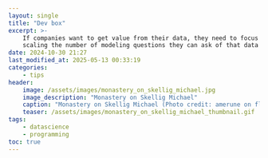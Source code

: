 ```yaml
---
layout: single
title: "Dev box"
excerpt: >-
    If companies want to get value from their data, they need to focus on accelerating human understanding of data,
    scaling the number of modeling questions they can ask of that data in a short amount of time, and assessing their implications.
date: 2024-10-30 21:27
last_modified_at: 2025-05-13 00:33:19
categories:
    - tips
header:
    image: /assets/images/monastery_on_skellig_michael.jpg
    image_description: "Monastery on Skellig Michael"
    caption: "Monastery on Skellig Michael (Photo credit: amerune on flickr)"
    teaser: /assets/images/monastery_on_skellig_michael_thumbnail.gif
tags:
    - datascience
    - programming
toc: true
---
```


<!-- TODO:

* Title: Get suggestions
* Excerpt: Summarize
* Tags: Get suggestions
* Header image: have it suggest real image, or prompt to use for midjourney

* Have it write outline of why people use dev boxes
* Have it write outline of why people use dev boxes for data science.
* outline, then have it organize and suggest
* save prompts in obsidian clippings
* link to disaster post.

Outline topics:

* Can have a regular dev box with standard power, and then spin up supersized machine as needed. Should have timeouts that shut down such machines when not in use for say an hour or more.
    * Can also spin up machines, one per project to parallelize the work.
* Sometimes the machine will restart and you will lose things outside of the /home/sagemaker directory.
  This forces me to practice having cattle not pets - I have a script to restore my environment.
  This could happen to your laptop. And how well could you recover?
    * How we could make this experience better - startup scripts, custom docker images
* Can leave my code running, sleep my laptop, and then wake up and check on progress.
* Heavy CPU usage does not limit my use of my laptop, as it's running on separate machine.
* You lose anything not stored in ~/SageMaker/. This includes dotfiles and ssh keys.
    * Keep a copy of the ssh keys (stored under ~/.ssh/) under ~/SageMaker/.ssh.
    * Keep a copy of your dotfiles in a branch in your git repo, and push to the remote server. More on this later.
* Use AWS S3 to store files you want to persist. The volume associated with ~/SageMaker/ has limited space. This will also improve the reproducibility of your notebooks, as otherwise team members won't be able to access files on your instance from theirs.
* Don't install new python packages except by updating a requirements.txt file under version control, and installing via this file.
  Don't install new python tools except by updating a dev-requirements.txt file under version control, and installing via this file.
  Then you can easily recreate your deleted environments by just re-installing via these files.




Best prompt for Chat success:
Take on the persona of [expert persona].   [verb] [format&length] [objective].  The output should include relevant [data].  The writing style is [tone of voice] targeted towards [audience]
Example:  Take on the persona of an helpful assistant who is an expert in writing blog posts that are accessable and informative for data scientists.

at any level who have limited experience with dev boxes.

.  Develop a 2 minute long resource guide with reference links appealing to what the most common reasons for nurse burnout are and where they can get help.  the output should include relevant resources for nurses to use to fight burnout and how leantaas helps with workload balancing.  the writing style is informative targeted towards other oncology nurses.





Here's a detailed outline covering the primary reasons people use development boxes ("dev boxes"):

1. Consistent Development Environments

    • Environment Parity: Dev boxes create a standardized environment that mirrors the production environment, reducing the risk of "it works on my machine" issues. This is especially valuable in team settings where each developer needs a consistent environment.
    • Environment Isolation: They allow for isolated, sandboxed environments to avoid conflicts with local installations or dependencies on a developer's personal machine.
    • Reproducibility: Dev boxes are often configured with specific versions of OS, libraries, and dependencies, making it easy to reproduce bugs and troubleshoot specific configurations without affecting other projects.

2. Increased Development Speed and Performance

    • High-Performance Resources: Many dev boxes offer access to high-performance CPUs, GPUs, and additional memory beyond what may be available on a developer's local machine. This is beneficial for resource-intensive tasks like training machine learning models or compiling large codebases.
    • Optimized I/O and Network Speed: Dev boxes can be provisioned close to data storage or other services in the cloud, reducing latency and improving access speeds for cloud-hosted resources.

3. Centralized and Scalable Development Infrastructure

    • Easier Scaling: Dev boxes in the cloud allow developers to scale up resources (e.g., add more memory, CPUs, or GPUs) on demand, depending on the project needs.
    • Centralized DevOps and Infrastructure Management: Centralized dev environments make it easy for DevOps teams to manage updates, patches, and configurations. They can quickly apply security patches and monitor for issues without requiring individual updates to each developer's local machine.
    • Unified Access to Shared Resources: When development requires access to shared resources (like a centralized database or high-performance cluster), dev boxes often provide a secure, streamlined way to access these resources.

4. Enhanced Security and Compliance

    • Secure Development Environment: Dev boxes can be configured with strict security protocols, data access restrictions, and encryption. Sensitive code or data can be stored and accessed securely within a managed environment, reducing the risk of exposure on a developer's personal device.
    • Compliance Management: Industries with regulatory requirements (like finance or healthcare) often require strict control over development environments. Dev boxes allow IT teams to enforce compliance controls, ensuring development environments meet necessary regulatory requirements.

5. Easy Setup, Maintenance, and Onboarding

    • Rapid Setup: Pre-configured dev boxes can be easily provisioned, allowing new developers to get started without manually installing or configuring tools. This reduces onboarding time and minimizes the chances of setup errors.
    • Automated Provisioning with Infrastructure as Code: Dev boxes are often provisioned using tools like Docker or Terraform, allowing for rapid and consistent setup of development environments.
    • Simplified Maintenance: Dev teams can easily revert or reset environments to default states, minimizing issues arising from misconfigurations or dependency conflicts.

6. Support for Remote and Collaborative Development

    • Remote Accessibility: Cloud-based dev boxes can be accessed from anywhere, making it easy for remote teams to work with high-powered resources without needing to carry high-performance hardware.
    • Collaboration-Ready: Some dev boxes support collaboration features, such as multiple users working in the same environment or sharing development sessions in real-time, which is helpful for debugging and pair programming.

7. Testing and Experimentation

    • Multiple Configurations for Testing: Dev boxes can be set up to mimic various production environments, enabling testing across different configurations. This is particularly valuable for applications that will be deployed across multiple platforms or with different dependency versions.
    • Low-Risk Experimentation: Dev boxes allow developers to experiment with new technologies, libraries, or configurations without affecting their main development environment, as they can be easily spun up or discarded.

8. Efficiency in CI/CD Integration

    • Dedicated CI/CD Resources: Dev boxes are often used to offload builds, testing, and deployments from local machines, freeing up local resources for actual development work.
    • Seamless Pipeline Integration: Since dev boxes are often part of cloud infrastructure, they integrate easily with CI/CD pipelines, automating testing, deployment, and error logging in one environment.

In summary: Dev boxes bring consistency, performance, scalability, security, and collaboration features that are crucial for modern software development, particularly in large, distributed teams and environments where security, performance, or regulatory compliance is required. Their role is especially critical as development continues to shift towards more flexible, scalable, and secure cloud environments.


Here's a detailed outline covering the key reasons why data scientists use development boxes (dev boxes):

1. Access to High-Performance Computing Resources

    • Scalable Compute Power: Many data science tasks (like training large machine learning models, processing massive datasets, or conducting parallel computations) require high computational power that is not always feasible on a local machine. Dev boxes can be provisioned with additional CPUs, GPUs, or TPUs to accelerate these tasks.
    • Enhanced Memory and Storage: Dev boxes can be configured with additional RAM and high-speed storage, allowing for handling of large datasets that may not fit into the memory of a typical local machine.
    • Efficient Data Processing: Many dev boxes are located close to cloud storage or data sources, enabling faster I/O and data transfer speeds, which can significantly reduce data loading and processing times.

2. Centralized and Consistent Development Environments

    • Environment Parity: Dev boxes allow data scientists to mirror production environments, ensuring that models or analyses developed in the dev box will work consistently when deployed. This minimizes the risk of environment-related bugs and makes collaboration smoother.
    • Pre-Configured Libraries and Tools: By pre-installing essential data science libraries (e.g., NumPy, pandas, TensorFlow, PyTorch) and tools (like Jupyter, VS Code), dev boxes provide a ready-to-use environment that speeds up development and reduces setup time.
    • Isolation of Dependencies: Dev boxes allow different projects to maintain their unique dependencies without conflicts, making it easy to manage multiple versions of libraries or frameworks across projects.

3. Efficient Data Access and Management

    • Direct Access to Data Sources: Dev boxes can be securely integrated with cloud storage solutions (e.g., AWS S3, Google Cloud Storage) and databases, providing quick and secure access to large datasets without needing to transfer them to a local machine.
    • Data Privacy and Security: Sensitive datasets, like those used in healthcare or finance, can be stored securely on dev boxes with strict access controls, minimizing data exposure risks compared to storing data on personal devices.

4. Collaboration and Teamwork

    • Shared Workspaces: In collaborative data science projects, dev boxes enable teams to work in shared environments, making it easier to align on code, dependencies, and tools. This is helpful for projects where reproducibility and shared results are essential.
    • Remote Accessibility: Dev boxes can be accessed remotely, enabling data scientists to work from any location with a consistent setup. This is particularly valuable for remote teams or data scientists working in different locations.
    • Real-Time Collaboration: Some dev boxes support collaborative tools, allowing multiple users to view, edit, or run code in real-time, which is helpful for pair programming, debugging, or peer reviews.

5. Experimentation and Model Training

    • Dedicated Environment for Experimentation: Dev boxes provide a sandboxed environment where data scientists can test new libraries, tools, or modeling approaches without affecting their main environment or risking dependency conflicts.
    • Parallel Experimentation: With access to scalable resources, data scientists can run multiple experiments in parallel, such as hyperparameter tuning or model selection, which can speed up the experimentation phase.
    • Tracking and Logging of Experiments: Dev boxes can be integrated with tools like MLflow or Weights & Biases, making it easier to track experiment metadata, configurations, and results across multiple iterations.

6. Improved Workflow with Data Science Tools and IDEs

    • Access to Jupyter and VS Code: Many dev boxes are pre-configured with Jupyter Notebook or JupyterLab, making it easy to conduct data analysis in an interactive and visual format. For more extensive code bases, IDEs like VS Code are often supported, providing a familiar development experience.
    • Integration with Data Science Pipelines: Dev boxes support the use of automated pipelines for data preprocessing, model training, and evaluation, streamlining the entire data science workflow.
    • Visualization and Reporting: With enhanced memory and processing, dev boxes enable faster generation of data visualizations and dashboards, often supported by tools like Plotly, Bokeh, or Dash.

7. Compliance, Security, and Governance

    • Controlled and Auditable Environment: For fields like healthcare, finance, or government, dev boxes provide centralized environments that comply with strict security regulations (e.g., GDPR, HIPAA), allowing organizations to monitor and control data access and usage.
    • Data Encryption and Access Controls: By hosting data on secure dev boxes, organizations can enforce role-based access and encryption standards, ensuring that only authorized users can access or process sensitive information.
    • Logging and Monitoring for Security: Dev boxes often support integration with monitoring tools, allowing organizations to track user activity, access patterns, and potential security threats within the environment.

8. Seamless Integration with MLOps and Deployment Pipelines

    • Model Lifecycle Management: Dev boxes can integrate with MLOps frameworks, facilitating the entire machine learning lifecycle, from data collection and preprocessing to model training, evaluation, and deployment.
    • Continuous Integration and Deployment (CI/CD): Dev boxes can serve as staging areas for CI/CD pipelines, enabling data scientists to test model deployment and automation workflows in environments that closely mirror production.
    • Monitoring and Scaling of Deployed Models: After deployment, dev boxes can be used to monitor model performance, identify drift, and trigger retraining as needed, ensuring models remain accurate and relevant.

9. Cost Efficiency and Flexibility

    • On-Demand Resource Provisioning: With cloud-based dev boxes, data scientists can request resources only when needed, reducing the cost associated with idle infrastructure.
    • Flexible Cost Management: Dev boxes allow organizations to adjust resources on the fly, giving the flexibility to scale up for compute-heavy tasks and scale down during idle times.
    • Pay-As-You-Go Model: For data science projects that vary in intensity, a pay-as-you-go pricing model for dev boxes can be more cost-effective than investing in expensive local infrastructure that may be underused.

In summary: Dev boxes provide data scientists with a centralized, scalable, and secure environment that simplifies access to computational resources, streamlines data access and experimentation, and supports collaboration and compliance. They are particularly valuable for handling large-scale data and complex machine learning workflows while reducing setup time and improving reproducibility across team members and environments.

Here's a summary of the main cons of using dev boxes in general, with some specific challenges for data science:

General Cons of Using Dev Boxes

    1.  Cost: Running high-performance dev boxes, especially in the cloud, can become expensive over time, particularly if resources are not managed efficiently.
    2.  Network Dependency: Dev boxes typically rely on stable internet connections, which can impact productivity if connectivity issues arise.
    3.  Setup and Maintenance Overhead: Initial configuration can be complex, and ongoing management requires DevOps support, particularly for maintaining software updates, security patches, and backups.
    4.  Security Risks: Cloud-based dev boxes carry inherent security risks, such as exposure to unauthorized access or potential breaches if not secured properly.
    5.  Learning Curve: For teams new to dev boxes or cloud environments, there can be a significant learning curve, as developers need to understand virtual environments, remote tools, and access protocols.

Data Science-Specific Cons of Using Dev Boxes

    1.  Data Transfer Latency and Cost: Large datasets can incur latency and additional costs when transferring between storage and dev boxes, especially when data is stored in different cloud regions.
    2.  Resource Allocation Limits: Scaling resources can be limited by organizational budgets or cloud provider restrictions, which can affect large-scale computations or complex model training needs.
    3.  Dependency on Cloud Providers: Data scientists relying on cloud-based dev boxes may experience vendor lock-in, which can complicate migrations to different platforms or on-premises solutions.
    4.  Environmental Replication Challenges: Reproducing exact environments between dev boxes and production can still be challenging, especially with complex dependencies in machine learning libraries and frameworks.
    5.  Potential for Underutilization: Data scientists may not always use the full capacity of a dev box, leading to wasted resources and higher costs if resource allocation isn't actively managed.


I've previously written down my thoughts on how to apply the DevOps principal of relying on "cattle" and not on "pets" to my laptops – that is, make sure your computer systems are easily rebuilt in case of a disaster, so you are not reliant on a fragile and irreplaceable setup. This is usually accomplished by representing via configuration files the state of a system, that is, what applications, documents, and system configuration are present.

Here are some thoughts on how to apply this principle to your SageMaker instance. Feel free to leave comments or suggestions, including your own thoughts, tips, and best practices.

Disaster scenarios
Here are three potential disasters to consider to put yourself in the right frame of mind:

Your SageMaker instance is rebooted

Your SageMaker instance is deleted

You are hit by a bus (!)

Scenario 1: How to survive a reboot
When your instance is rebooted, a few things happen, and here's how to survive them.

You lose anything not stored in ~/SageMaker/. This includes dotfiles and ssh keys.

Keep a copy of the ssh keys (stored under ~/.ssh/) under ~/SageMaker/.ssh.

Keep a copy of your dotfiles in a branch in your git repo, and push to the remote server. More on this later.

Use AWS S3 to store files you want to persist. The volume associated with ~/SageMaker/ has limited space. This will also improve the reproducibility of your notebooks, as otherwise team members won't be able to access files on your instance from theirs.

You lose your cron jobs.

Keep a copy of your crontab in a branch in your git repo. You can save your crontab using crontab -l > crontab.txt and reload it using crontab crontab.txt.

You lose your conda environments.

Don't install new python packages except by updating a requirements.txt file under version control, and installing via this file.

Don't install new python tools except by updating a dev-requirements.txt file under version control, and installing via this file.

Then you can easily recreate your deleted environments by just re-installing via these files.

Keep your python version up to date when you have the time, so that you won't be forced to use a later version when you don't have the time.

Test this system! Actually restart your machine when you have the time, so you won't be forced to find our your recovery system fails when you don't have the time to deal with it.

Scenario 2: How to survive a deletion
Much of what you'll lose in this situation is covered by scenario 1. However, now you also lose whatever's under ~/SageMaker. So:

Don't keep anything in ~/SageMaker you don't want to lose. Keep it in AWS S3 instead.

Make sure all your code is checked into source control. It's easy to forget that you have local changes that are not yet synced to the remote repository. I use the uncommitted tool to find these changes across my machine, or just in a certain directory.

Really do keep your dotfiles in a branch in your git repo and push to the remote server.

Scenario 3: How to survive being hit by a bus
Well actually, this section is more about how your colleagues will survive you being hit by a bus. Hopefully you'll be able to get the best medical treatment, rest plenty, and come back to us soon!

And this section only applies to instances that run prediction endpoints in "production", that is they send predictions to customers via emails, Tableau Dashboards, or our iQueue product.

Document your endpoints well, and provide good test coverage, so that a complete newbie can understand your code, run your code, and test that their modifications to your code don't break things.

Document your cron jobs well, and provide a test mode for the underlying scripts that does not affect production data or email tenants.

Send any email produced to your entire Data Science team and not just one individual. Note that you should notify your team of new emails they should expect to receive, so that they can setup suitable filters to handle this "bacon". Similarly, send slack notifications to a channel that all your Data Science team members have joined (and may mute until necessary). The purpose of this step is to ensure that any team member can step in and review an error or other issue, without being blocked because they didn't receive some key message.

Ideally, the requests to and responses from your endpoints should be tracked in a production or analytics table similar to the production table analyze_future_volume_job used for our future volume predictions. Again, this facilitates someone jumping in and rapidly reproducing the issue by sending the same payload to the endpoint.








-->
